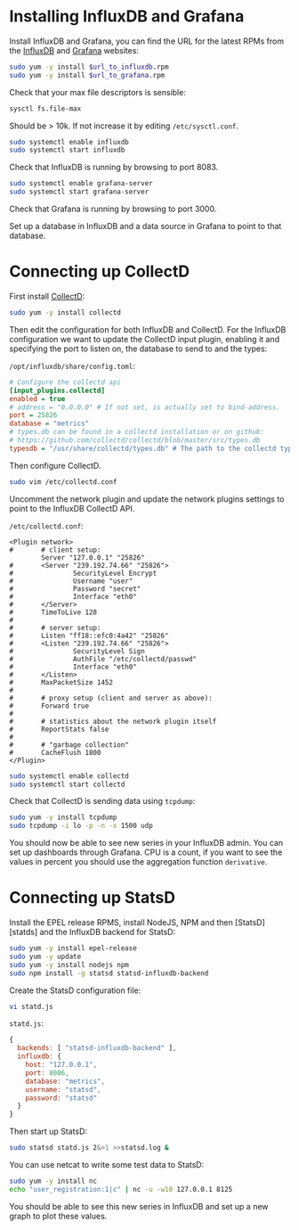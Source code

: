 # Installing InfluxDB and Grafana

Install InfluxDB and Grafana, you can find the URL for the latest RPMs from
the [InfluxDB][influxdb] and [Grafana][grafana] websites:

```sh
sudo yum -y install $url_to_influxdb.rpm
sudo yum -y install $url_to_grafana.rpm
```

Check that your max file descriptors is sensible:

```sh
sysctl fs.file-max
```

Should be > 10k. If not increase it by editing `/etc/sysctl.conf`.

```sh
sudo systemctl enable influxdb
sudo systemctl start influxdb
```

Check that InfluxDB is running by browsing to port 8083.

```sh
sudo systemctl enable grafana-server
sudo systemctl start grafana-server
```

Check that Grafana is running by browsing to port 3000.

Set up a database in InfluxDB and a data source in Grafana to point to that
database. 

# Connecting up CollectD

First install [CollectD][collectd]:

```sh
sudo yum -y install collectd
```

Then edit the configuration for both InfluxDB and CollectD. For the InfluxDB
configuration we want to update the CollectD input plugin, enabling it and
specifying the port to listen on, the database to send to and the types:

`/opt/influxdb/share/config.toml`:

```ini
# Configure the collectd api
[input_plugins.collectd]
enabled = true
# address = "0.0.0.0" # If not set, is actually set to bind-address.
port = 25826
database = "metrics"
# types.db can be found in a collectd installation or on github:
# https://github.com/collectd/collectd/blob/master/src/types.db
typesdb = "/usr/share/collectd/types.db" # The path to the collectd types.db file
```

Then configure CollectD.

```sh
sudo vim /etc/collectd.conf
```

Uncomment the network plugin and update the network plugins settings to
point to the InfluxDB CollectD API.

`/etc/collectd.conf`:

```aconf
<Plugin network>
#       # client setup:
        Server "127.0.0.1" "25826"
#       <Server "239.192.74.66" "25826">
#               SecurityLevel Encrypt
#               Username "user"
#               Password "secret"
#               Interface "eth0"
#       </Server>
#       TimeToLive 128
#
#       # server setup:
#       Listen "ff18::efc0:4a42" "25826"
#       <Listen "239.192.74.66" "25826">
#               SecurityLevel Sign
#               AuthFile "/etc/collectd/passwd"
#               Interface "eth0"
#       </Listen>
#       MaxPacketSize 1452
#
#       # proxy setup (client and server as above):
#       Forward true
#
#       # statistics about the network plugin itself
#       ReportStats false
#
#       # "garbage collection"
#       CacheFlush 1800
</Plugin>
```

```sh
sudo systemctl enable collectd
sudo systemctl start collectd
```

Check that CollectD is sending data using `tcpdump`:

```sh
sudo yum -y install tcpdump
sudo tcpdump -i lo -p -n -s 1500 udp
```

You should now be able to see new series in your InfluxDB admin. You
can set up dashboards through Grafana. CPU is a count, if you want to
see the values in percent you should use the aggregation function
`derivative`.

# Connecting up StatsD

Install the EPEL release RPMS, install NodeJS, NPM and then [StatsD][statds]
and the InfluxDB backend for StatsD:

```sh
sudo yum -y install epel-release
sudo yum -y update
sudo yum -y install nodejs npm
sudo npm install -g statsd statsd-influxdb-backend
```

Create the StatsD configuration file:

```sh
vi statd.js
```

`statd.js`:

```js
{
  backends: [ "statsd-influxdb-backend" ],
  influxdb: {
    host: "127.0.0.1",
    port: 8086,
    database: "metrics",
    username: "statsd",
    password: "statsd"
  }
}
```

Then start up StatsD:

```sh
sudo statsd statd.js 2&>1 >>statsd.log &
```

You can use netcat to write some test data to StatsD:

```sh
sudo yum -y install nc
echo "user_registration:1|c" | nc -u -w10 127.0.0.1 8125
```

You should be able to see this new series in InfluxDB and set up a
new graph to plot these values.

[influxdb]: http://influxdb.com/
[grafana]: http://grafana.org/
[collectd]: https://collectd.org/
[statsd]: https://github.com/etsy/statsd

